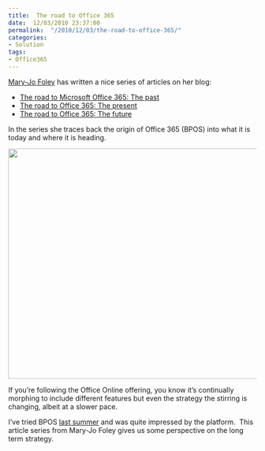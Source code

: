 ```yaml
---
title:  The road to Office 365
date:  12/03/2010 23:37:00
permalink:  "/2010/12/03/the-road-to-office-365/"
categories:
- Solution
tags:
- Office365
---
```

<p><a href="http://www.zdnet.com/blog/microsoft">Mary-Jo Foley</a> has written a nice series of articles on her blog:</p>  <ul>   <li><a href="http://www.zdnet.com/blog/microsoft/the-road-to-microsoft-office-365-the-past/8078">The road to Microsoft Office 365: The past</a> </li>    <li><a href="http://www.zdnet.com/blog/microsoft/the-road-to-office-365-the-present/8100">The road to Office 365: The present</a> </li>    <li><a href="http://www.zdnet.com/blog/microsoft/the-road-to-office-365-the-future/8111">The road to Office 365: The future</a> </li> </ul>  <p>In the series she traces back the origin of Office 365 (BPOS) into what it is today and where it is heading.</p>  <p><img src="http://i.zdnet.com/blogs/onlineservicesarch-diagram.png?tag=mantle_skin;content" width="640" height="467" /></p>  <p>If you’re following the Office Online offering, you know it’s continually morphing to include different features but even the strategy the stirring is changing, albeit at a slower pace.</p>  <p>I’ve tried BPOS <a href="http://vincentlauzon.wordpress.com/2010/07/09/microsoft-online-bpos/">last summer</a> and was quite impressed by the platform.&#160; This article series from Mary-Jo Foley gives us some perspective on the long term strategy.</p>